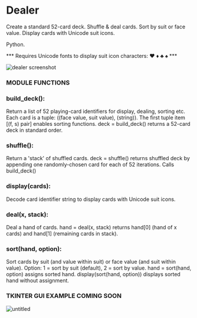 # Dealer
Create a standard 52-card deck. Shuffle & deal cards. Sort by suit or face value. Display cards with Unicode suit icons.

Python.

*** Requires Unicode fonts to display suit icon characters: ♥ ♦ ♣ ♠ ***

![dealer screenshot](https://user-images.githubusercontent.com/33779929/34659775-fe6dfc6e-f490-11e7-84d1-3035e015ea3d.jpg)

### MODULE FUNCTIONS

### build_deck():

Return a list of 52 playing-card identifiers for display, dealing, sorting etc.
Each card is a tuple: ((face value, suit value), (string)).
The first tuple item [(f, s) pair] enables sorting functions.
deck = build_deck() returns a 52-card deck in standard order.

### shuffle():

Return a 'stack' of shuffled cards.
deck = shuffle() returns shuffled deck by appending one randomly-chosen card for each of 52 iterations.
Calls build_deck()

### display(cards):

Decode card identifier string to display cards with Unicode suit icons.

### deal(x, stack):

Deal a hand of cards.
hand = deal(x, stack) returns hand[0] (hand of x cards) and hand[1] (remaining cards in stack).

### sort(hand, option):

Sort cards by suit (and value within suit) or face value (and suit within value).
Option: 1 = sort by suit (default), 2 = sort by value.
hand = sort(hand, option) assigns sorted hand.
display(sort(hand, option)) displays sorted hand without assignment.

### TKINTER GUI EXAMPLE COMING SOON

![untitled](https://user-images.githubusercontent.com/33779929/34659827-81d12bd0-f491-11e7-83ba-ee2b02eae060.png)
